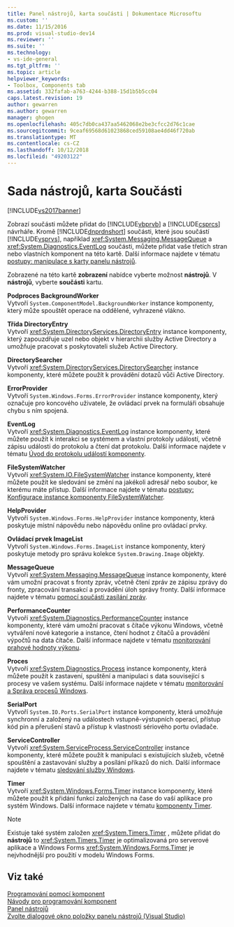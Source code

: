 ```yaml
---
title: Panel nástrojů, karta součásti | Dokumentace Microsoftu
ms.custom: ''
ms.date: 11/15/2016
ms.prod: visual-studio-dev14
ms.reviewer: ''
ms.suite: ''
ms.technology:
- vs-ide-general
ms.tgt_pltfrm: ''
ms.topic: article
helpviewer_keywords:
- Toolbox, Components tab
ms.assetid: 332fafab-a763-4244-b388-15d1b5b5cc04
caps.latest.revision: 19
author: gewarren
ms.author: gewarren
manager: ghogen
ms.openlocfilehash: 405c7db0ca437aa5462068e2be3cfcc2d76c1cae
ms.sourcegitcommit: 9ceaf69568d61023868ced59108ae4dd46f720ab
ms.translationtype: MT
ms.contentlocale: cs-CZ
ms.lasthandoff: 10/12/2018
ms.locfileid: "49203122"
---
```

# <a name="toolbox-components-tab"></a>Sada nástrojů, karta Součásti
[!INCLUDE[vs2017banner](../../includes/vs2017banner.md)]

  
Zobrazí součásti můžete přidat do [!INCLUDE[vbprvb](../../includes/vbprvb-md.md)] a [!INCLUDE[csprcs](../../includes/csprcs-md.md)] návrháře. Kromě [!INCLUDE[dnprdnshort](../../includes/dnprdnshort-md.md)] součásti, které jsou součástí [!INCLUDE[vsprvs](../../includes/vsprvs-md.md)], například <xref:System.Messaging.MessageQueue> a <xref:System.Diagnostics.EventLog> součásti, můžete přidat vaše třetích stran nebo vlastních komponent na této kartě. Další informace najdete v tématu [postupy: manipulace s karty panelu nástrojů](http://msdn.microsoft.com/en-us/21285050-cadd-455a-b1f5-a2289a89c4db).  
  
 Zobrazené na této kartě **zobrazení** nabídce vyberte možnost **nástrojů**. V **nástrojů**, vyberte **součásti** kartu.  
  
 **Podproces BackgroundWorker**  
 Vytvoří `System.ComponentModel.BackgroundWorker` instance komponenty, který může spouštět operace na oddělené, vyhrazené vlákno.  
  
 **Třída DirectoryEntry**  
 Vytvoří <xref:System.DirectoryServices.DirectoryEntry> instance komponenty, který zapouzdřuje uzel nebo objekt v hierarchii služby Active Directory a umožňuje pracovat s poskytovateli služeb Active Directory.  
  
 **DirectorySearcher**  
 Vytvoří <xref:System.DirectoryServices.DirectorySearcher> instance komponenty, které můžete použít k provádění dotazů vůči Active Directory.  
  
 **ErrorProvider**  
 Vytvoří `System.Windows.Forms.ErrorProvider` instance komponenty, který označuje pro koncového uživatele, že ovládací prvek na formuláři obsahuje chybu s ním spojená.  
  
 **EventLog**  
 Vytvoří <xref:System.Diagnostics.EventLog> instance komponenty, které můžete použít k interakci se systémem a vlastní protokoly událostí, včetně zápisu události do protokolu a čtení dat protokolu. Další informace najdete v tématu [Úvod do protokolu událostí komponenty](http://msdn.microsoft.com/en-us/a2ba4f28-4b1a-435e-99ef-51b28e21f805).  
  
 **FileSystemWatcher**  
 Vytvoří <xref:System.IO.FileSystemWatcher> instance komponenty, které můžete použít ke sledování se změní na jakékoli adresář nebo soubor, ke kterému máte přístup. Další informace najdete v tématu [postupy: Konfigurace instance komponenty FileSystemWatcher](http://msdn.microsoft.com/en-us/2e628234-4951-4135-8a86-28b924070d50).  
  
 **HelpProvider**  
 Vytvoří `System.Windows.Forms.HelpProvider` instance komponenty, která poskytuje místní nápovědu nebo nápovědu online pro ovládací prvky.  
  
 **Ovládací prvek ImageList**  
 Vytvoří `System.Windows.Forms.ImageList` instance komponenty, který poskytuje metody pro správu kolekce `System.Drawing.Image` objekty.  
  
 **MessageQueue**  
 Vytvoří <xref:System.Messaging.MessageQueue> instance komponenty, které vám umožní pracovat s fronty zpráv, včetně čtení zpráv ze zápisu zprávy do fronty, zpracování transakcí a provádění úloh správy fronty. Další informace najdete v tématu [pomocí součásti zasílání zpráv](http://msdn.microsoft.com/en-us/922dbac7-26f0-4e39-b666-ccfc184793d7).  
  
 **PerformanceCounter**  
 Vytvoří <xref:System.Diagnostics.PerformanceCounter> instance komponenty, které vám umožní pracovat s čítače výkonu Windows, včetně vytváření nové kategorie a instance, čtení hodnot z čítačů a provádění výpočtů na data čítače. Další informace najdete v tématu [monitorování prahové hodnoty výkonu](http://msdn.microsoft.com/en-us/b8b44a55-31d0-4b45-9517-8c1b1e4fdc91).  
  
 **Proces**  
 Vytvoří <xref:System.Diagnostics.Process> instance komponenty, která můžete použít k zastavení, spuštění a manipulaci s data související s procesy ve vašem systému. Další informace najdete v tématu [monitorování a Správa procesů Windows](http://msdn.microsoft.com/en-us/a86bd4c1-b92c-49a0-8f32-61d67837b45e).  
  
 **SerialPort**  
 Vytvoří `System.IO.Ports.SerialPort` instance komponenty, která umožňuje synchronní a založený na událostech vstupně-výstupních operací, přístup kód pin a přerušení stavů a přístup k vlastnosti sériového portu ovladače.  
  
 **ServiceController**  
 Vytvoří <xref:System.ServiceProcess.ServiceController> instance komponenty, které můžete použít k manipulaci s existujících služeb, včetně spouštění a zastavování služby a posílání příkazů do nich. Další informace najdete v tématu [sledování služby Windows](http://msdn.microsoft.com/en-us/4542ee3f-e052-4cb9-8726-58e9420de222).  
  
 **Timer**  
 Vytvoří <xref:System.Windows.Forms.Timer> instance komponenty, které můžete použít k přidání funkcí založených na čase do vaší aplikace pro systém Windows. Další informace najdete v tématu [komponenty Timer](http://msdn.microsoft.com/library/6700e534-6382-43d5-98ed-14205435fff7).  
  
> [!NOTE]
>  Existuje také systém založen <xref:System.Timers.Timer> , můžete přidat do **nástrojů** to <xref:System.Timers.Timer> je optimalizovaná pro serverové aplikace a Windows Forms <xref:System.Windows.Forms.Timer> je nejvhodnější pro použití v modelu Windows Forms.  
  
## <a name="see-also"></a>Viz také  
 [Programování pomocí komponent](http://msdn.microsoft.com/library/d4d4fcb4-e0b8-46b3-b679-7ee0026eb9e3)   
 [Návody pro programování komponent](http://msdn.microsoft.com/library/373cacf7-479e-4b05-991c-5cb18824e913)   
 [Panel nástrojů](../../ide/reference/toolbox.md)   
 [Zvolte dialogové okno položky panelu nástrojů (Visual Studio)](http://msdn.microsoft.com/en-us/bd07835f-18a8-433e-bccc-7141f65263bb)



